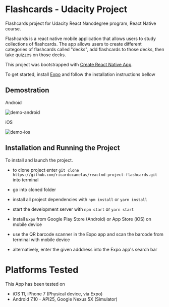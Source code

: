 # Flashcards - Udacity Project

Flashcards project for Udacity React Nanodegree program, React Native course.

Flashcards is a react native mobile application that allows users to study collections of flashcards. The app allows users to create different categories of flashcards called "decks", add flashcards to those decks, then take quizzes on those decks.

This project was bootstrapped with [Create React Native App](https://github.com/react-community/create-react-native-app).

To get started, install [Expo](https://expo.io/learn) and follow the installation instructions bellow

## Demostration

Android

![demo-android](https://github.com/ricardocanelas/reactnd-project-flashcards/screen_capture-android.gif)

iOS

![demo-ios](https://github.com/ricardocanelas/reactnd-project-flashcards/screen_capture-ios.gif)


## Installation and Running the Project

To install and launch the project.

* to clone project enter `git clone https://github.com/ricardocanelas/reactnd-project-flashcards.git` into terminal
* go into cloned folder
* install all project dependencies with `npm install` or `yarn install`
* start the development server with `npm start` or `yarn start`

* install `Expo` from Google Play Store (Android) or App Store (iOS) on mobile device
* use the QR barcode scanner in the Expo app and scan the barcode from terminal with mobile device
* alternatively, enter the given adddress into the Expo app's search bar

# Platforms Tested

This App has been tested on

* iOS 11, iPhone 7 (Physical device, via Expo)
* Android 7.10 - API25, Google Nexus 5X (Simulator)